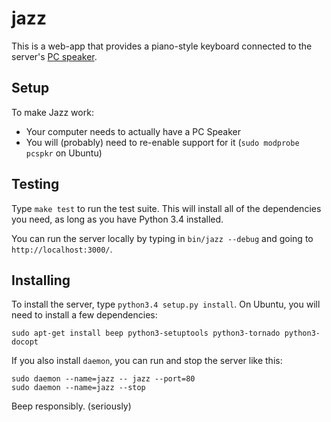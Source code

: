 jazz
====

This is a web-app that provides a piano-style keyboard connected to the server's
[PC speaker](http://en.wikipedia.org/wiki/PC_speaker).

## Setup

To make Jazz work:

 - Your computer needs to actually have a PC Speaker
 - You will (probably) need to re-enable support for it (`sudo modprobe pcspkr` on Ubuntu)

## Testing

Type `make test` to run the test suite. This will install all of the dependencies you need,
as long as you have Python 3.4 installed.

You can run the server locally by typing in `bin/jazz --debug` and going to `http://localhost:3000/`.

## Installing

To install the server, type `python3.4 setup.py install`. On Ubuntu, you will need to install
a few dependencies:

    sudo apt-get install beep python3-setuptools python3-tornado python3-docopt

If you also install `daemon`, you can run and stop the server like this:

    sudo daemon --name=jazz -- jazz --port=80
    sudo daemon --name=jazz --stop

Beep responsibly. (seriously)
